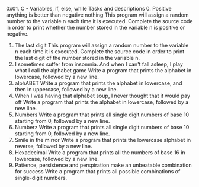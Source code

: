 0x01. C - Variables, if, else, while
Tasks and descriptions
0. Positive anything is better than negative nothing
This program will assign a random number to the variable n each time it is executed. Complete the source code in order to print whether the number stored in the variable n is positive or negative.
1. The last digit
This program will assign a random number to the variable n each time it is executed. Complete the source code in order to print the last digit of the number stored in the variable n.
2. I sometimes suffer from insomnia. And when I can't fall asleep, I play what I call the alphabet game
Write a program that prints the alphabet in lowercase, followed by a new line.
3. alphABET
Write a program that prints the alphabet in lowercase, and then in uppercase, followed by a new line.
4. When I was having that alphabet soup, I never thought that it would pay off
Write a program that prints the alphabet in lowercase, followed by a new line.
5. Numbers
Write a program that prints all single digit numbers of base 10 starting from 0, followed by a new line.
6. Numberz
Write a program that prints all single digit numbers of base 10 starting from 0, followed by a new line.
7. Smile in the mirror
Write a program that prints the lowercase alphabet in reverse, followed by a new line.
8. Hexadecimal
Write a program that prints all the numbers of base 16 in lowercase, followed by a new line.
9. Patience, persistence and perspiration make an unbeatable combination for success
Write a program that prints all possible combinations of single-digit numbers.
